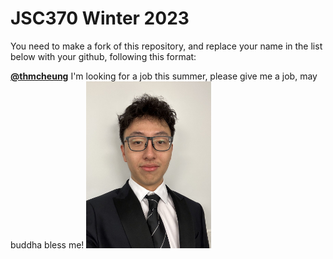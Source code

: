 # JSC370 Winter 2023

You need to make a fork of this repository, and replace your name in the list below with your github, following this format:

[**@thmcheung**]() I'm looking for a job this summer, please give me a job, may buddha bless me! <img src="/myself.jpg" alt="marcus" width ="200px">